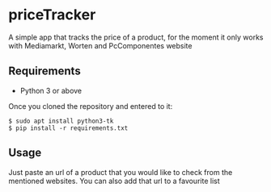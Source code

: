 # priceTracker
A simple app that tracks the price of a product, for the moment it only works with Mediamarkt, Worten and PcComponentes website
## Requirements
- Python 3 or above

Once you cloned the repository and entered to it:
```
$ sudo apt install python3-tk
$ pip install -r requirements.txt

```
## Usage
Just paste an url of a product that you would like to check from the mentioned websites.
You can also add that url to a favourite list
